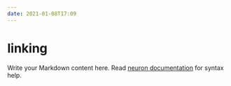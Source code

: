 ```yaml
---
date: 2021-01-08T17:09
---
```


# linking

Write your Markdown content here. Read [neuron documentation](https://neuron.zettel.page/2011404.html) for syntax help.

